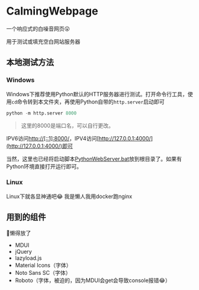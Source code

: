 # CalmingWebpage
一个响应式的白噪音网页😮

用于测试或填充空白网站服务器

## 本地测试方法
### Windows
Windows下推荐使用Python默认的HTTP服务器进行测试。打开命令行工具，使用`cd`命令转到本文件夹，再使用Python自带的`http.server`启动即可
```python
python -m http.server 8000
```
> 这里的8000是端口名，可以自行更改。

IPV6访问[http://[::1]:8000/](http://[::1]:8000/)，IPV4访问[http://127.0.0.1:4000/](http://127.0.0.1:4000/)即可

当然，这里也已经将启动脚本[PythonWebServer.bat](./PythonWebServer.bat)放到根目录了。如果有Python环境直接打开运行即可。

### Linux
Linux下就各显神通吧😂
我是懒人我用docker跑nginx

## 用到的组件
🔗懒得放了
- MDUI
- jQuery
- lazyload.js
- Material Icons（字体）
- Noto Sans SC（字体）
- Roboto（字体，被迫的，因为MDUI会get会导致console报错😂）